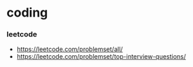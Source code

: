 # coding

### leetcode

* https://leetcode.com/problemset/all/
* https://leetcode.com/problemset/top-interview-questions/
